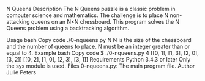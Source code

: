 N Queens
Description
The N Queens puzzle is a classic problem in computer science and mathematics. The challenge is to place N non-attacking queens on an N×N chessboard. This program solves the N Queens problem using a backtracking algorithm.

Usage
bash
Copy code
./0-nqueens.py N
N is the size of the chessboard and the number of queens to place.
N must be an integer greater than or equal to 4.
Example
bash
Copy code
$ ./0-nqueens.py 4
[[0, 1], [1, 3], [2, 0], [3, 2]]
[[0, 2], [1, 0], [2, 3], [3, 1]]
Requirements
Python 3.4.3 or later
Only the sys module is used.
Files
0-nqueens.py: The main program file.
Author
Julie Peters


